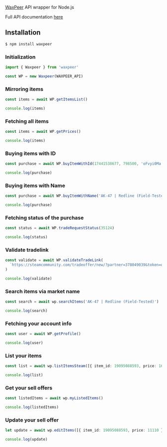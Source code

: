 [WaxPeer](https://waxpeer.com) API wrapper for Node.js

Full API documentation [here](https://api.waxpeer.com/docs)

## Installation

```sh
$ npm install waxpeer
```

### Initialization

```typescript
import { Waxpeer } from 'waxpeer'

const WP = new Waxpeer(WAXPEER_API)
```

### Mirroring items

```typescript
const items = await WP.getItemsList()

console.log(items)
```

### Fetching all items

```typescript
const items = await WP.getPrices()

console.log(items)
```

### Buying items with ID

```typescript
const purchase = await WP.buyItemWithId(17441538677, 798500, 'oFvyi0Ma', '378049039')

console.log(purchase)
```

### Buying items with Name

```typescript
const purchase = await WP.buyItemWithName('AK-47 | Redline (Field-Tested)', 15000, 'oFvyi0Ma', '378049039')

console.log(purchase)
```

### Fetching status of the purchase

```typescript
const status = await WP.tradeRequestStatus(35124)

console.log(status)
```

### Validate tradelink

```typescript
const validate = await WP.validateTradeLink(
  `https://steamcommunity.com/tradeoffer/new/?partner=378049039&token=qPFEAtZR`,
)

console.log(validate)
```

### Search items via market name

```typescript
const search = await wp.searchItems('AK-47 | Redline (Field-Tested)')

console.log(search)
```

### Fetching your account info

```typescript
const user = await WP.getProfile()

console.log(user)
```

### List your items

```typescript
const list = await wp.listItemsSteam([{ item_id: 19095088593, price: 16000 }])

console.log(list)
```

### Get your sell offers

```typescript
const listedItems = await wp.myListedItems()

console.log(listedItems)
```

### Update your sell offer

```typescript
let update = await wp.editItems([{ item_id: 19095088593, price: 11110 }])

console.log(update)
```
